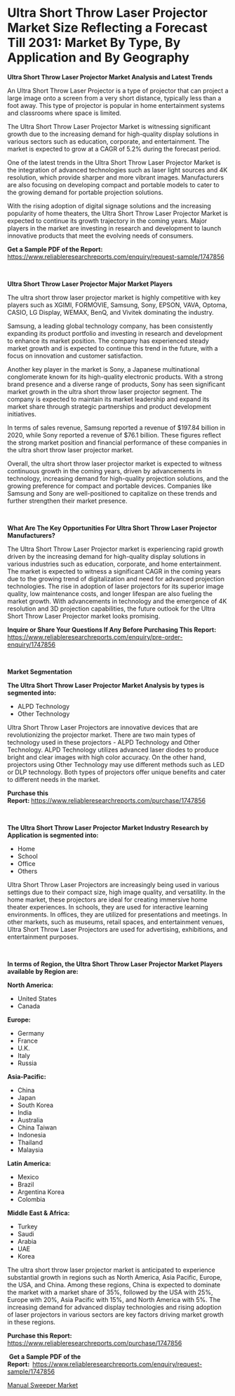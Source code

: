 <p><h1>Ultra Short Throw Laser Projector Market Size Reflecting a Forecast Till 2031: Market By Type, By Application and By Geography</h1></p><p><strong>Ultra Short Throw Laser Projector Market Analysis and Latest Trends</strong></p>
<p><p>An Ultra Short Throw Laser Projector is a type of projector that can project a large image onto a screen from a very short distance, typically less than a foot away. This type of projector is popular in home entertainment systems and classrooms where space is limited.</p><p>The Ultra Short Throw Laser Projector Market is witnessing significant growth due to the increasing demand for high-quality display solutions in various sectors such as education, corporate, and entertainment. The market is expected to grow at a CAGR of 5.2% during the forecast period.</p><p>One of the latest trends in the Ultra Short Throw Laser Projector Market is the integration of advanced technologies such as laser light sources and 4K resolution, which provide sharper and more vibrant images. Manufacturers are also focusing on developing compact and portable models to cater to the growing demand for portable projection solutions.</p><p>With the rising adoption of digital signage solutions and the increasing popularity of home theaters, the Ultra Short Throw Laser Projector Market is expected to continue its growth trajectory in the coming years. Major players in the market are investing in research and development to launch innovative products that meet the evolving needs of consumers.</p></p>
<p><strong>Get a Sample PDF of the Report:&nbsp;</strong> <a href="https://www.reliableresearchreports.com/enquiry/request-sample/1747856">https://www.reliableresearchreports.com/enquiry/request-sample/1747856</a></p>
<p>&nbsp;</p>
<p><strong>Ultra Short Throw Laser Projector Major Market Players</strong></p>
<p><p>The ultra short throw laser projector market is highly competitive with key players such as XGIMI, FORMOVIE, Samsung, Sony, EPSON, VAVA, Optoma, CASIO, LG Display, WEMAX, BenQ, and Vivitek dominating the industry.</p><p>Samsung, a leading global technology company, has been consistently expanding its product portfolio and investing in research and development to enhance its market position. The company has experienced steady market growth and is expected to continue this trend in the future, with a focus on innovation and customer satisfaction.</p><p>Another key player in the market is Sony, a Japanese multinational conglomerate known for its high-quality electronic products. With a strong brand presence and a diverse range of products, Sony has seen significant market growth in the ultra short throw laser projector segment. The company is expected to maintain its market leadership and expand its market share through strategic partnerships and product development initiatives.</p><p>In terms of sales revenue, Samsung reported a revenue of $197.84 billion in 2020, while Sony reported a revenue of $76.1 billion. These figures reflect the strong market position and financial performance of these companies in the ultra short throw laser projector market.</p><p>Overall, the ultra short throw laser projector market is expected to witness continuous growth in the coming years, driven by advancements in technology, increasing demand for high-quality projection solutions, and the growing preference for compact and portable devices. Companies like Samsung and Sony are well-positioned to capitalize on these trends and further strengthen their market presence.</p></p>
<p>&nbsp;</p>
<p><strong>What Are The Key Opportunities For Ultra Short Throw Laser Projector Manufacturers?</strong></p>
<p><p>The Ultra Short Throw Laser Projector market is experiencing rapid growth driven by the increasing demand for high-quality display solutions in various industries such as education, corporate, and home entertainment. The market is expected to witness a significant CAGR in the coming years due to the growing trend of digitalization and need for advanced projection technologies. The rise in adoption of laser projectors for its superior image quality, low maintenance costs, and longer lifespan are also fueling the market growth. With advancements in technology and the emergence of 4K resolution and 3D projection capabilities, the future outlook for the Ultra Short Throw Laser Projector market looks promising.</p></p>
<p><strong>Inquire or Share Your Questions If Any Before Purchasing This Report:</strong> <a href="https://www.reliableresearchreports.com/enquiry/pre-order-enquiry/1747856">https://www.reliableresearchreports.com/enquiry/pre-order-enquiry/1747856</a></p>
<p>&nbsp;</p>
<p><strong>Market Segmentation</strong></p>
<p><strong>The Ultra Short Throw Laser Projector Market Analysis by types is segmented into:</strong></p>
<p><ul><li>ALPD Technology</li><li>Other Technology</li></ul></p>
<p><p>Ultra Short Throw Laser Projectors are innovative devices that are revolutionizing the projector market. There are two main types of technology used in these projectors - ALPD Technology and Other Technology. ALPD Technology utilizes advanced laser diodes to produce bright and clear images with high color accuracy. On the other hand, projectors using Other Technology may use different methods such as LED or DLP technology. Both types of projectors offer unique benefits and cater to different needs in the market.</p></p>
<p><strong>Purchase this Report:&nbsp;</strong><a href="https://www.reliableresearchreports.com/purchase/1747856">https://www.reliableresearchreports.com/purchase/1747856</a></p>
<p>&nbsp;</p>
<p><strong>The Ultra Short Throw Laser Projector Market Industry Research by Application is segmented into:</strong></p>
<p><ul><li>Home</li><li>School</li><li>Office</li><li>Others</li></ul></p>
<p><p>Ultra Short Throw Laser Projectors are increasingly being used in various settings due to their compact size, high image quality, and versatility. In the home market, these projectors are ideal for creating immersive home theater experiences. In schools, they are used for interactive learning environments. In offices, they are utilized for presentations and meetings. In other markets, such as museums, retail spaces, and entertainment venues, Ultra Short Throw Laser Projectors are used for advertising, exhibitions, and entertainment purposes.</p></p>
<p>&nbsp;</p>
<p><strong>In terms of Region, the Ultra Short Throw Laser Projector Market Players available by Region are:</strong></p>
<p>
    <p> <strong> North America: </strong>
        <ul>
            <li>United States</li>
            <li>Canada</li>
        </ul>
        </p> 
    <p> <strong> Europe: </strong>
        <ul>
            <li>Germany</li>
            <li>France</li>
            <li>U.K.</li>
            <li>Italy</li>
            <li>Russia</li>
        </ul>
        </p> 
    <p> <strong> Asia-Pacific: </strong>
        <ul>
            <li>China</li>
            <li>Japan</li>
            <li>South Korea</li>
            <li>India</li>
            <li>Australia</li>
            <li>China Taiwan</li>
            <li>Indonesia</li>
            <li>Thailand</li>
            <li>Malaysia</li>
        </ul>
        </p> 
    <p> <strong> Latin America: </strong>
        <ul>
            <li>Mexico</li>
            <li>Brazil</li>
            <li>Argentina Korea</li>
            <li>Colombia</li>
        </ul>
        </p> 
    <p> <strong> Middle East & Africa: </strong>
        <ul>
            <li>Turkey</li>
            <li>Saudi</li>
            <li>Arabia</li>
            <li>UAE</li>
            <li>Korea</li>
        </ul>
    </p>
    </p>
<p><p>The ultra short throw laser projector market is anticipated to experience substantial growth in regions such as North America, Asia Pacific, Europe, the USA, and China. Among these regions, China is expected to dominate the market with a market share of 35%, followed by the USA with 25%, Europe with 20%, Asia Pacific with 15%, and North America with 5%. The increasing demand for advanced display technologies and rising adoption of laser projectors in various sectors are key factors driving market growth in these regions.</p></p>
<p><strong>Purchase this Report: </strong><a href="https://www.reliableresearchreports.com/purchase/1747856">https://www.reliableresearchreports.com/purchase/1747856</a></p>
<p>&nbsp;<strong>Get a Sample PDF of the Report:&nbsp;&nbsp;</strong><a href="https://www.reliableresearchreports.com/enquiry/request-sample/1747856">https://www.reliableresearchreports.com/enquiry/request-sample/1747856</a></p>
<p><strong></strong></p>
<p><p><a href="https://github.com/bobicer/Market-Research-Report-List-2/blob/main/manual-sweeper-market.md">Manual Sweeper Market</a></p></p>